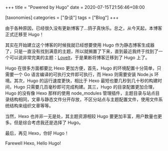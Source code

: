 +++
title = "Powered by Hugo"
date = 2020-07-15T21:56:46+08:00

[taxonomies]
categories = ["杂谈"]
tags = ["Blog"]
+++

由于各种原因，已经很久没有更新博客了...鸽子真快乐。总之，从今天起，本博客正式迁移至 Hugo！

其实在开始建立这个博客的时候我就已经想要使用 Hugo 作为静态博客生成器了，只是一直没有找到满意的主题，所以就搁置了下来，直到最近我终于找到了一个可以说非常完美的主题：[LoveIt](https://github.com/dillonzq/LoveIt)，于是果断将博客迁移到了 Hugo 上了。

Hugo 在很多方面都要比 Hexo 更加方便，首先，Hugo 的环境配置十分简单，只需要一个 Go 语言编译的可执行文件即可执行，而 Hexo 则需要安装 Node.js 环境。其次，Hugo 的运行速度更快，相比于 Hexo 最短也要几秒到几十秒的构建时间，Hugo 只需要几百毫秒即可完成构建。其三，Hugo 的目录配置更加合理，Hugo 的没有像 Hexo 那样的使用 node_modules 管理插件，主题目录与站点目录结构相同，文章与静态文件分开存放，不区分站点与主题配置文件，使用文件系统结构来组织文章等等。

当然，Hexo 也并非一无是处，其主题资源相较 Hugo 要更加丰富，用户数量也更多。但是综合考虑我还是选择了 Hugo。

最后，再见 Hexo，你好 Hugo！

Farewell Hexo, Hello Hugo\!
